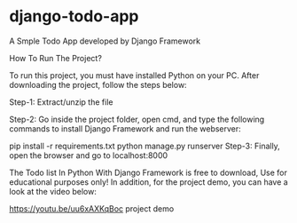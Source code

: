 # django-todo-app
A Smple Todo App developed by Django Framework

How To Run The Project?

To run this project, you must have installed Python on your PC. After downloading the project, follow the steps below:

Step-1: Extract/unzip the file

Step-2: Go inside the project folder, open cmd, and type the following commands to install Django Framework and run the webserver:

pip install -r requirements.txt
python manage.py runserver
Step-3: Finally, open the browser and go to localhost:8000

The Todo list In Python With Django Framework is free to download, Use for educational purposes only! In addition, for the project demo, you can have a look at the video below:

https://youtu.be/uu6xAXKqBoc
project demo
